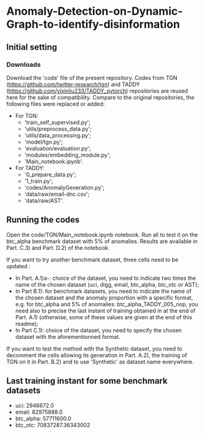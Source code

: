 # Anomaly-Detection-on-Dynamic-Graph-to-identify-disinformation

## Initial setting

### Downloads

Download the 'code' file of the present repository. Codes from TGN (https://github.com/twitter-research/tgn) and TADDY (https://github.com/yixinliu233/TADDY_pytorch) repositories are reused here for the sake of compatibility.
Compare to the original repositories, the following files were replaced or added:
 - For TGN:
   - 'train_self_supervised.py';
   - 'utils/preprocess_data.py';
   - 'utils/data_processing.py';
   - 'model/tgn.py';
   - 'evaluation/evaluation.py';
   - 'modules/embedding_module.py';
   - 'Main_notebook.ipynb'.
 - For TADDY:
   - '0_prepare_data.py';
   - '1_train.py';
   - 'codes/AnomalyGeneration.py';
   - 'data/raw/email-dnc.csv';
   - 'data/raw/AST'.

## Running the codes

Open the code/TGN/Main_notebook.ipynb notebook. Run all to test it on the btc_alpha benchmark dataset with 5% of anomalies. Results are available in Part. C.3) and Part. D.2) of the notebook.

If you want to try another benchmark dataset, three cells need to be updated :
 - In Part. A.1)a-: choice of the dataset, you need to indicate two times the name of the chosen dataset (uci, digg, email, btc_alpha, btc_otc or AST);
 - In Part B.1): for benchmark datasets, you need to indicate the name of the chosen dataset and the anomaly proportion with a specific format, e.g. for btc_alpha and 5% of anomalies: btc_alpha_TADDY_005_nop, you need also to precise the last instant of training obtained in at the end of Part. A.1) (otherwise, some of these values are given at the end of this readme);
 - In Part C.1): choice of the dataset, you need to specify the chosen dataset with the aforementionned format.

If you want to test the method with the Synthetic dataset, you need to decomment the cells allowing its generation in Part. A.2), the training of TGN on it in Part. B.2) and to use 'Synthetic' as dataset name everywhere.

## Last training instant for some benchmark datasets

 - uci: 2946672.0
 - email: 82975888.0
 - btc_alpha: 57711600.0
 - btc_otc: 70837287.36343002
